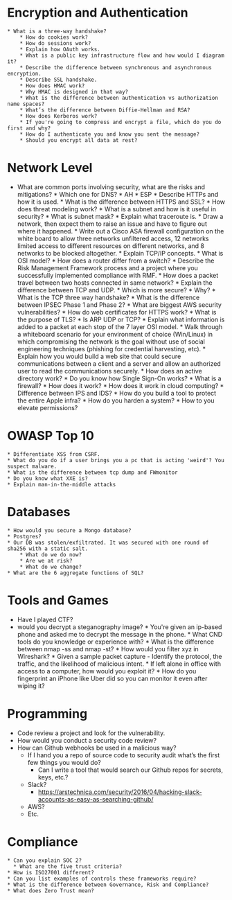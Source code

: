 # Encryption and Authentication
    * What is a three-way handshake?
        * How do cookies work?
        * How do sessions work?
        * Explain how OAuth works.
        * What is a public key infrastructure flow and how would I diagram it?
        * Describe the difference between synchronous and asynchronous encryption.
        * Describe SSL handshake.
        * How does HMAC work?
        * Why HMAC is designed in that way?
        * What is the difference between authentication vs authorization name spaces?
        * What’s the difference between Diffie-Hellman and RSA?
        * How does Kerberos work?
        * If you're going to compress and encrypt a file, which do you do first and why?
        * How do I authenticate you and know you sent the message?
        * Should you encrypt all data at rest?

# Network Level

   * What are common ports involving security, what are the risks and mitigations?
         * Which one for DNS?
             * AH
             * ESP
             * Describe HTTPs and how it is used.
             * What is the difference between HTTPS and SSL?
             * How does threat modeling work?
             * What is a subnet and how is it useful in security?
             * What is subnet mask?
             * Explain what traceroute is.
             * Draw a network, then expect them to raise an issue and have to figure out where it happened.
             * Write out a Cisco ASA firewall configuration on the white board to allow three networks unfiltered access, 12 networks limited access to different resources on different networks, and 8 networks to be blocked altogether.
             * Explain TCP/IP concepts.
             * What is OSI model?
             * How does a router differ from a switch?
             * Describe the Risk Management Framework process and a project where you successfully implemented compliance with RMF.
             * How does a packet travel between two hosts connected in same network?
             * Explain the difference between TCP and UDP. 
             * Which is more secure? 
             * Why?
             * What is the TCP three way handshake?
             * What is the difference between IPSEC Phase 1 and Phase 2?
             * What are biggest AWS security vulnerabilities?
             * How do web certificates for HTTPS work?
             * What is the purpose of TLS?
             * Is ARP UDP or TCP?
             * Explain what information is added to a packet at each stop of the 7 layer OSI model.
             * Walk through a whiteboard scenario for your environment of choice (Win/Linux) in which compromising the network is the goal without use of social engineering techniques (phishing for credential harvesting, etc).
             * Explain how you would build a web site that could secure communications between a client and a server and allow an authorized user to read the communications securely.
             * How does an active directory work?
             * Do you know how Single Sign-On works?
             * What is a firewall?
             * How does it work?
             * How does it work in cloud computing?
             * Difference between IPS and IDS?
             * How do you build a tool to protect the entire Apple infra?
             * How do you harden a system?
             * How to you elevate permissions?

# OWASP Top 10

    * Differentiate XSS from CSRF.
    * What do you do if a user brings you a pc that is acting 'weird'? You suspect malware.
    * What is the difference between tcp dump and FWmonitor
    * Do you know what XXE is?
    * Explain man-in-the-middle attacks

# Databases

    * How would you secure a Mongo database?
    * Postgres?
    * Our DB was stolen/exfiltrated. It was secured with one round of sha256 with a static salt. 
        * What do we do now?
        * Are we at risk?
        * What do we change?
    * What are the 6 aggregate functions of SQL?

# Tools and Games

   * Have I played CTF?
   * would you decrypt a steganography image? 
         * You're given an ip-based phone and asked me to decrypt the message in the phone.
             * What CND tools do you knowledge or experience with?
             * What is the difference between nmap -ss and nmap -st?
             * How would you filter xyz in Wireshark?
             * Given a sample packet capture - Identify the protocol, the traffic, and the likelihood of malicious intent.
             * If left alone in office with access to a computer, how would you exploit it? 
             * How do you fingerprint an iPhone like Uber did so you can monitor it even after wiping it?

# Programming

   * Code review a project and look for the vulnerability.
   * How would you conduct a security code review?
   * How can Github webhooks be used in a malicious way?
        * If I hand you a repo of source code to security audit what’s the first few things you would do?
            * Can I write a tool that would search our Github repos for secrets, keys, etc.?
        * Slack?
            * https://arstechnica.com/security/2016/04/hacking-slack-accounts-as-easy-as-searching-github/
        * AWS?
        * Etc.

# Compliance
    * Can you explain SOC 2?
      * What are the five trust criteria?
    * How is ISO27001 different?
    * Can you list examples of controls these frameworks require?
    * What is the difference between Governance, Risk and Compliance?  
    * What does Zero Trust mean?
